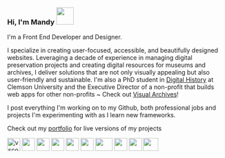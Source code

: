 ### Hi, I'm Mandy <img src="https://gifdb.com/images/high/cute-waving-hand-animation-22zusg2o5sgv5wac.gif" width="40">

I'm a Front End Developer and Designer. 

I specialize in creating user-focused, accessible, and beautifully designed websites. Leveraging a decade of experience in managing digital preservation projects and creating digital resources for museums and archives, I deliver solutions that are not only visually appealing but also user-friendly and sustainable. I'm also a PhD student in <a href="https://www.clemson.edu/cah/academics/history-and-geography/graduate/digital-history-phd/index.html#:~:text=Digital%20history%20utilizes%20computer%20technology,results%20over%20time%20and%20space.">Digital History</a> at Clemson University and the Executive Director of a non-profit that builds web apps for other non-profits ~ Check out <a href="https://www.visualarchives.org">Visual Archives</a>!

I post everything I'm working on to my Github, both professional jobs and projects I'm experimenting with as I learn new frameworks.

Check out my <a href="https://mandywebdev.com/index.html">portfolio</a> for live versions of my projects


<div>
<img src="https://cdn.icon-icons.com/icons2/2248/PNG/512/microsoft_visual_studio_code_icon_137397.png" alt="vscode" width="30" height="30">
  <img src="https://static-00.iconduck.com/assets.00/react-icon-456x512-rbcus4a2.png" width="30" height="30">
    <img src="https://icons.iconarchive.com/icons/simpleicons-team/simple/256/remix-icon.png" width="30" height="30">
    <img src="https://static-00.iconduck.com/assets.00/javascript-icon-512x512-2v7hbq6h.png" width="30" height="30">
    <img src="https://cdn-icons-png.flaticon.com/512/82/82127.png" width="30" height="30">
    <img src="https://cdn-icons-png.flaticon.com/512/288/288872.png" width="30" height="30">
    <img src="https://static-00.iconduck.com/assets.00/tailwind-icon-512x308-ienw2ldx.png" width="40" height="30">
    <img src="https://getbootstrap.com/docs/5.0/assets/brand/bootstrap-logo-black.svg" width="30" height="30">
    <img src="https://cdn-icons-png.flaticon.com/512/5968/5968704.png" width="30" height="30">
    <img src="https://static-00.iconduck.com/assets.00/adobe-creativecloud-icon-512x379-b0azq8jk.png" width="35" height="30">
</div>
